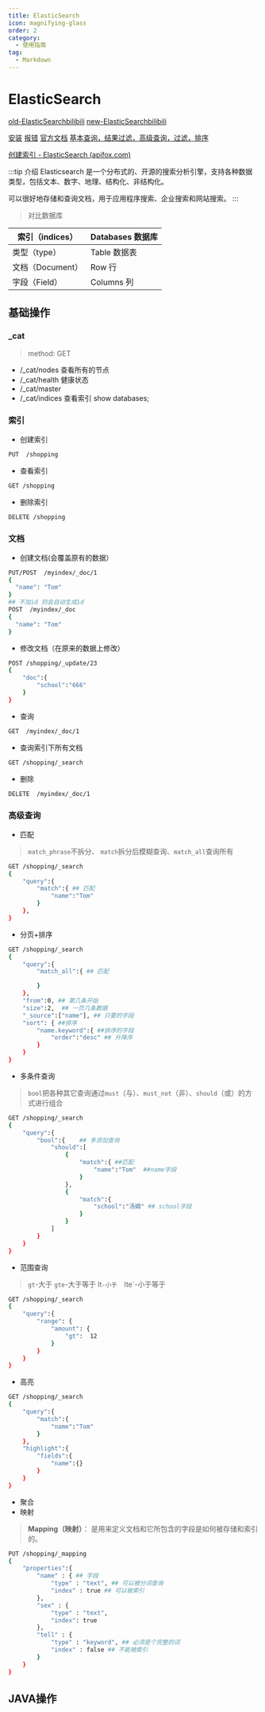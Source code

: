 ```yaml
---
title: ElasticSearch
icon: magnifying-glass
order: 2
category:
  - 使用指南
tag:
  - Markdown
---
```

# ElasticSearch

[old-ElasticSearchbilibili](https://www.bilibili.com/video/BV1np4y1C7Yf?p=102&vd_source=f8821730ff8a13ec89104c8629e6d42b)
[new-ElasticSearchbilibili](https://www.bilibili.com/video/BV1hh411D7sb/?p=20&spm_id_from=pageDriver&vd_source=f8821730ff8a13ec89104c8629e6d42b)


[安装](https://www.cnblogs.com/hualess/p/11540477.html)      [报错](https://blog.csdn.net/qq_17229141/article/details/123106584)      [官方文档](https://elasticsearch.bookhub.tech/getting_started/esindex.html#批量索引文档)    [基本查询，结果过滤，高级查询，过滤，排序](https://blog.csdn.net/qq_41879343/article/details/107376190)

[创建索引 - ElasticSearch (apifox.com)](https://apifox.com/apidoc/shared-f3e304ee-a95c-4dd0-b6a7-5a83abb6ff2c)

:::tip 介绍
Elasticsearch 是一个分布式的、开源的搜索分析引擎，支持各种数据类型，包括文本、数字、地理、结构化、非结构化。

可以很好地存储和查询文档，用于应用程序搜索、企业搜索和网站搜索。
:::


> 对比数据库

| 索引（indices）  | Databases 数据库 |
| ---------------- | ---------------- |
| 类型（type）     | Table 数据表     |
| 文档（Document） | Row 行           |
| 字段（Field）    | Columns 列       |

## 基础操作

### _cat

> method: GET

- /_cat/nodes 查看所有的节点
- /_cat/health 健康状态
- /_cat/master
- /_cat/indices 查看索引  show databases;

### 索引

- 创建索引

```sh
PUT  /shopping
```

- 查看索引

```sh
GET /shopping
```

- 删除索引

```sh
DELETE /shopping
```

### 文档

- 创建文档(会覆盖原有的数据）

```sh
PUT/POST  /myindex/_doc/1
{
  "name": "Tom"
}
## 不加id 则会自动生成id
POST  /myindex/_doc
{
  "name": "Tom"
}
```
- 修改文档（在原来的数据上修改）

```sh
POST /shopping/_update/23
{
    "doc":{
        "school":"666"
    }
}
```

- 查询

```sh
GET  /myindex/_doc/1
```

- 查询索引下所有文档

```sh
GET /shopping/_search
```

- 删除

```sh
DELETE  /myindex/_doc/1
```

### 高级查询

- 匹配

> `match_phrase`不拆分、 `match`拆分后模糊查询、`match_all`查询所有

```sh
GET /shopping/_search
{
    "query":{
        "match":{ ## 匹配
			"name":"Tom"
        }
    },
}
```

- 分页+排序

```sh
GET /shopping/_search
{
    "query":{
        "match_all":{ ## 匹配

        }
    },
    "from":0, ## 第几条开始
    "size":2,  ## 一页几条数据
    "_source":["name"], ## 只要的字段
    "sort": { ##排序
    	"name.keyword":{ ##排序的字段
    		"order":"desc" ## 升降序
    	}
    }
}
```

- 多条件查询

> `bool`把各种其它查询通过`must`（与）、`must_not`（非）、`should`（或）的方式进行组合

```sh
GET /shopping/_search
{
    "query":{
        "bool":{    ## 多添加查询
            "should":[ 
                {
                    "match":{ ##匹配
                        "name":"Tom"  ##name字段
                    }
                },
                {
                    "match":{
                        "school":"汤姆" ## school字段
                    }
                }
            ]
        }
    }
}
```

- 范围查询

> `gt`-大于   `gte`-大于等于   lt`-小于  `lte`-小于等于

```sh
GET /shopping/_search
{
    "query":{
        "range": {
            "amount": {
                "gt":  12
            }
    	}
    }
}

```

- 高亮

```sh
GET /shopping/_search
{
    "query":{
        "match":{
            "name":"Tom"
        }
    },
    "highlight":{
        "fields":{
            "name":{}
        }
    }
}
```

- 聚合
- 映射

> **Mapping（映射）**： 是用来定义文档和它所包含的字段是如何被存储和索引的。

```sh
PUT /shopping/_mapping
{
    "properties":{ 
        "name" : { ## 字段
            "type" : "text", ## 可以被分词查询
            "index" : true ## 可以被索引
        },
        "sex" : {
            "type" : "text",
            "index": true
        },
        "tell" : { 
            "type" : "keyword", ## 必须是个完整的词
            "index" : false ## 不能被索引
        }
    }
}
```

## JAVA操作

